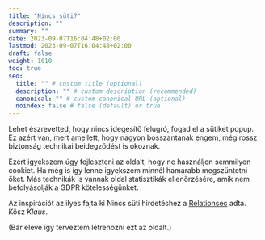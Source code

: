 ```yaml
---
title: "Nincs süti?"
description: ""
summary: ""
date: 2023-09-07T16:04:48+02:00
lastmod: 2023-09-07T16:04:48+02:00
draft: false
weight: 1010
toc: true
seo:
  title: "" # custom title (optional)
  description: "" # custom description (recommended)
  canonical: "" # custom canonical URL (optional)
  noindex: false # false (default) or true
---
```


Lehet észrevetted, hogy nincs idegesítő felugró, fogad el a sütiket popup. Ez azért van, mert amellett, hogy nagyon bosszantanak engem, még rossz biztonság technikai beidegződést is okoznak.

Ezért igyekszem úgy fejleszteni az oldalt, hogy ne használjon semmilyen cookiet. Ha még is így lenne igyekszem minnél hamarabb megszüntetni őket. Más technikák is vannak oldal statisztikák ellenőrzésére, amik nem befolyásolják a GDPR kötelességünket.

Az inspirációt az ilyes fajta ki Nincs süti hirdetéshez a [Relationsec](https://relationsec.net/no-cookies/) adta. Kösz *Klaus*.

(Bár eleve így terveztem létrehozni ezt az oldalt.)
